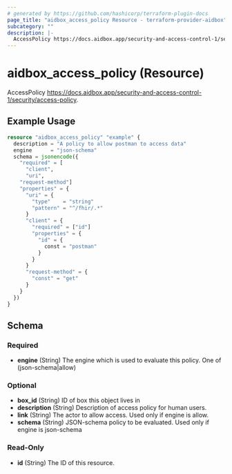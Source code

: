 ```yaml
---
# generated by https://github.com/hashicorp/terraform-plugin-docs
page_title: "aidbox_access_policy Resource - terraform-provider-aidbox"
subcategory: ""
description: |-
  AccessPolicy https://docs.aidbox.app/security-and-access-control-1/security/access-policy.
---
```


# aidbox_access_policy (Resource)

AccessPolicy https://docs.aidbox.app/security-and-access-control-1/security/access-policy.

## Example Usage

```terraform
resource "aidbox_access_policy" "example" {
  description = "A policy to allow postman to access data"
  engine      = "json-schema"
  schema = jsonencode({
    "required" = [
      "client",
      "uri",
    "request-method"]
    "properties" = {
      "uri" = {
        "type"    = "string"
        "pattern" = "^/fhir/.*"
      }
      "client" = {
        "required" = ["id"]
        "properties" = {
          "id" = {
            const = "postman"
          }
        }
      }
      "request-method" = {
        "const" = "get"
      }
    }
  })
}
```

<!-- schema generated by tfplugindocs -->
## Schema

### Required

- **engine** (String) The engine which is used to evaluate this policy. One of (json-schema|allow)

### Optional

- **box_id** (String) ID of box this object lives in
- **description** (String) Description of access policy for human users.
- **link** (String) The actor to allow access. Used only if engine is allow.
- **schema** (String) JSON-schema policy to be evaluated. Used only if engine is json-schema

### Read-Only

- **id** (String) The ID of this resource.


